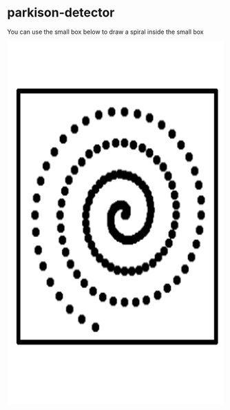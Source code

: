 # parkison-detector

You can use the small box below to draw a spiral inside the small box

<p align="left">
  <img src="./SpiralBox.png" alt="Spiral Test Box" height="843px" width="1110px">
</p>

